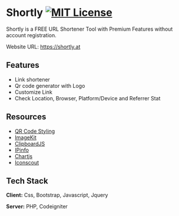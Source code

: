 
# Shortly [![MIT License](https://img.shields.io/badge/License-MIT-green.svg)](https://choosealicense.com/licenses/mit/) 

Shortly is a FREE URL Shortener Tool with Premium Features without account registration.

Website URL: https://shortly.at

## Features

- Link shortener
- Qr code generator with Logo
- Customize Link
- Check Location, Browser, Platform/Device and Referrer Stat

## Resources

- [QR Code Styling](https://reactjsexample.com/javascript-library-for-generating-qr-codes-with-a-logo-and-styling)
- [ImageKit](https://imagekit.io)
- [ClipboardJS](https://clipboardjs.com)
- [IPinfo](https://ipinfo.io)
- [Chartjs](https://www.chartjs.org)
- [Iconscout](https://iconscout.com/unicons/explore/line)


## Tech Stack

**Client:** Css, Bootstrap, Javascript, Jquery

**Server:** PHP, Codeigniter

